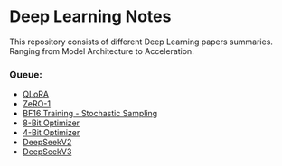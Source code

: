 # Deep Learning Notes
This repository consists of different Deep Learning papers summaries.
Ranging from Model Architecture to Acceleration.

### Queue:
  * [QLoRA](https://arxiv.org/abs/2305.14314) 
  * [ZeRO-1](https://arxiv.org/pdf/2101.06840) 
  * [BF16 Training - Stochastic Sampling](https://arxiv.org/abs/2010.06192) 
  * [8-Bit Optimizer](https://arxiv.org/abs/2110.02861) 
  * [4-Bit Optimizer](https://arxiv.org/abs/2309.01507) 
  * [DeepSeekV2](https://arxiv.org/abs/2405.04434) 
  * [DeepSeekV3](https://arxiv.org/abs/2412.19437) 
